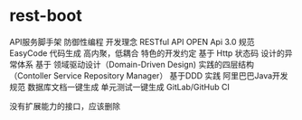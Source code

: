 # rest-boot
API服务脚手架
防御性编程
开发理念
RESTful API
OPEN Api 3.0 规范
EasyCode 代码生成
高内聚，低耦合
特色的开发约定
基于 Http 状态码 设计的异常体系
基于 领域驱动设计（Domain-Driven Design) 实践的四层结构（Contoller Service Repository Manager）
基于DDD 实践
阿里巴巴Java开发规范
数据库文档一键生成
单元测试一键生成
GitLab/GitHub CI

没有扩展能力的接口，应该删除


